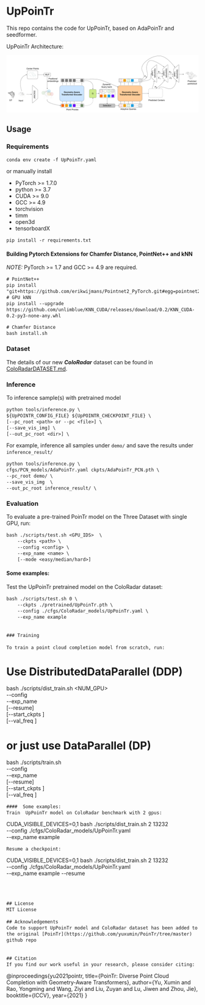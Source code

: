 # UpPoinTr

This repo contains the code for UpPoinTr, based on AdaPoinTr and seedformer. 

UpPoinTr Architecture:


![intro](./UpPoinTr.png)

## Usage


### Requirements

```
conda env create -f UpPoinTr.yaml
```

or manually install

- PyTorch >= 1.7.0
- python >= 3.7
- CUDA >= 9.0
- GCC >= 4.9 
- torchvision
- timm
- open3d
- tensorboardX

```
pip install -r requirements.txt
```

#### Building Pytorch Extensions for Chamfer Distance, PointNet++ and kNN

*NOTE:* PyTorch >= 1.7 and GCC >= 4.9 are required.

```
# PointNet++
pip install "git+https://github.com/erikwijmans/Pointnet2_PyTorch.git#egg=pointnet2_ops&subdirectory=pointnet2_ops_lib"
# GPU kNN
pip install --upgrade https://github.com/unlimblue/KNN_CUDA/releases/download/0.2/KNN_CUDA-0.2-py3-none-any.whl
```

```
# Chamfer Distance
bash install.sh
```



### Dataset

The details of our new ***ColoRadar*** dataset can be found in [ColoRadarDATASET.md](./ColoRadarDATASET.md).

### Inference

To inference sample(s) with pretrained model

```
python tools/inference.py \
${UpPOINTR_CONFIG_FILE} ${UpPOINTR_CHECKPOINT_FILE} \
[--pc_root <path> or --pc <file>] \
[--save_vis_img] \
[--out_pc_root <dir>] \
```

For example, inference all samples under `demo/` and save the results under `inference_result/`
```
python tools/inference.py \
cfgs/PCN_models/AdaPoinTr.yaml ckpts/AdaPoinTr_PCN.pth \
--pc_root demo/ \ 
--save_vis_img  \
--out_pc_root inference_result/ \
```

### Evaluation

To evaluate a pre-trained PoinTr model on the Three Dataset with single GPU, run:

```
bash ./scripts/test.sh <GPU_IDS>  \
    --ckpts <path> \
    --config <config> \
    --exp_name <name> \
    [--mode <easy/median/hard>]
```

####  Some examples:
Test the UpPoinTr pretrained model on the ColoRadar dataset:
```
bash ./scripts/test.sh 0 \
    --ckpts ./pretrained/UpPoinTr.pth \
    --config ./cfgs/ColoRadar_models/UpPoinTr.yaml \
    --exp_name example


### Training

To train a point cloud completion model from scratch, run:

```
# Use DistributedDataParallel (DDP)
bash ./scripts/dist_train.sh <NUM_GPU> <port> \
    --config <config> \
    --exp_name <name> \
    [--resume] \
    [--start_ckpts <path>] \
    [--val_freq <int>]
# or just use DataParallel (DP)
bash ./scripts/train.sh <GPUIDS> \
    --config <config> \
    --exp_name <name> \
    [--resume] \
    [--start_ckpts <path>] \
    [--val_freq <int>]
```
####  Some examples:
Train  UpPoinTr model on ColoRadar benchmark with 2 gpus:
```
CUDA_VISIBLE_DEVICES=0,1 bash ./scripts/dist_train.sh 2 13232 \
    --config ./cfgs/ColoRadar_models/UpPoinTr.yaml \
    --exp_name example
```
Resume a checkpoint:
```
CUDA_VISIBLE_DEVICES=0,1 bash ./scripts/dist_train.sh 2 13232 \
    --config ./cfgs/ColoRadar_models/UpPoinTr.yaml \
    --exp_name example --resume
```



## License
MIT License

## Acknowledgements
Code to support UpPoinTr model and ColoRadar dataset has been added to the original [PoinTr](https://github.com/yuxumin/PoinTr/tree/master) github repo


## Citation
If you find our work useful in your research, please consider citing: 
```
@inproceedings{yu2021pointr,
  title={PoinTr: Diverse Point Cloud Completion with Geometry-Aware Transformers},
  author={Yu, Xumin and Rao, Yongming and Wang, Ziyi and Liu, Zuyan and Lu, Jiwen and Zhou, Jie},
  booktitle={ICCV},
  year={2021}
}
```
